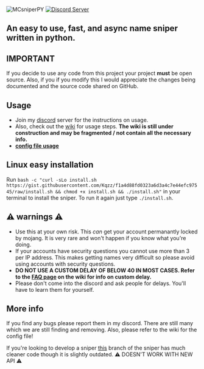 ![MCsniperPY](https://i.imgur.com/qdr2ZHD.png)
[![Discord Server](https://img.shields.io/discord/734794891258757160?label=Discord)](https://discord.gg/pFQQwNkuc3)
## An easy to use, fast, and async name sniper written in python.

## IMPORTANT

If you decide to use any code from this project your project **must** be open source. Also, if you if you modify this I would appreciate the changes being documented and the source code shared on GitHub.

## Usage

- Join my [discord](https://discord.gg/pFQQwNkuc3) server for the instructions on usage.
- Also, check out the [wiki](https://github.com/Kqzz/MCsniperPY/wiki) for usage steps. **The wiki is still under construction and may be fragmented / not contain all the necessary info.**
- **[config file usage](https://github.com/Kqzz/MCsniperPY/wiki/config)**

## Linux easy installation

Run `bash -c "curl -sLo install.sh https://gist.githubusercontent.com/Kqzz/f1a4d88fd0323a6d3a4c7e44efc97545/raw/install.sh && chmod +x install.sh && ./install.sh"` in your terminal to install the sniper. To run it again just type `./install.sh`. 


## ⚠ warnings ⚠
- Use this at your own risk. This *can* get your account permanantly locked by mojang. It is very rare and won't happen if you know what you're doing.
- If your accounts have security questions you cannot use more than 3 per IP address. This makes getting names very difficult so please avoid using accounts with security questions.
- **DO NOT USE A CUSTOM DELAY OF BELOW 40 IN MOST CASES. Refer to the [FAQ page](https://github.com/Kqzz/MCsniperPY/wiki/FAQ) on the wiki for info on custom delay.**
- Please don't come into the discord and ask people for delays. You'll have to learn them for yourself.

## More info

If you find any bugs please report them in my discord. There are still many which we are still finding and removing. Also, please refer to the wiki for the config file!

If you're looking to develop a sniper [this](https://github.com/AlvinoNguyen/MCsniperPY) branch of the sniper has much cleaner code though it is slightly outdated. ⚠ DOESN'T WORK WITH NEW API ⚠
